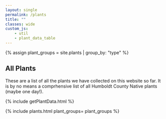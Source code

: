 ```yaml
---
layout: single
permalink: /plants
title: ""
classes: wide
custom_js:
    - util 
    - plant_data_table
---
```


{% assign plant_groups = site.plants | group_by: "type" %} 

<h2>All Plants</h2> 
<p>
These are a list of all the plants we have collected on this website so far. It is by no means a comprhensive list of all Humboldt County Native plants (maybe one day!). 
</p>
<!-- populate plant_data var -->
{% include getPlantData.html %}
	
{% include plants.html 
	plant_groups= plant_groups
%}
